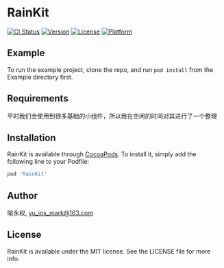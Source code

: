 # RainKit

[![CI Status](http://img.shields.io/travis/喻永权/RainKit.svg?style=flat)](https://travis-ci.org/喻永权/RainKit)
[![Version](https://img.shields.io/cocoapods/v/RainKit.svg?style=flat)](http://cocoapods.org/pods/RainKit)
[![License](https://img.shields.io/cocoapods/l/RainKit.svg?style=flat)](http://cocoapods.org/pods/RainKit)
[![Platform](https://img.shields.io/cocoapods/p/RainKit.svg?style=flat)](http://cocoapods.org/pods/RainKit)

## Example

To run the example project, clone the repo, and run `pod install` from the Example directory first.

## Requirements
平时我们会使用到很多基础的小组件，所以我在空闲的时间对其进行了一个整理

## Installation

RainKit is available through [CocoaPods](http://cocoapods.org). To install
it, simply add the following line to your Podfile:

```ruby
pod 'RainKit'
```

## Author

喻永权, yu_ios_mark@163.com

## License

RainKit is available under the MIT license. See the LICENSE file for more info.


